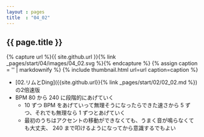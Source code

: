 ```yaml
---
layout : pages
title  : "04_02"
---
```


## {{ page.title }}

{% capture url %}{{ site.github.url }}{% link _pages/start/04/images/04_02.svg %}{% endcapture %}
{% assign caption = '' | markdownify %}
{% include thumbnail.html url=url caption=caption %}

* [02.リムとDing]({{site.github.url}}{% link _pages/start/02/02_02.md %}) の2倍速版
* BPM 80 から 240 に段階的にあげていく
  * 10 ずつ BPM をあげていって無理そうになったらできた速さから 5 ずつ、それでも無理なら 1 ずつとあげていく
  * 最初のうちはアクセントの移動ができなくても、うまく音が鳴らなくても大丈夫、 240 まで叩けるようになってから意識するでもよい
